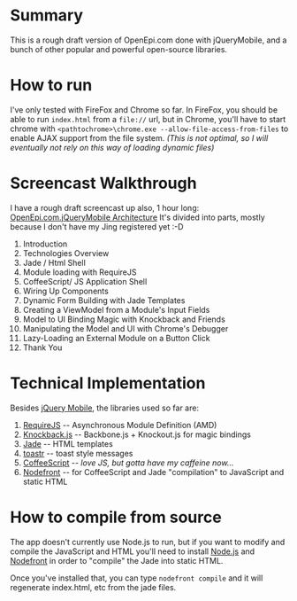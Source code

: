 # Summary

This is a rough draft version of OpenEpi.com done with jQueryMobile, and a bunch of other popular and powerful open-source libraries.

# How to run

I've only tested with FireFox and Chrome so far. In FireFox, you should be able to run `index.html` from a `file://` url, but in Chrome, you'll have to start chrome with `<pathtochrome>\chrome.exe --allow-file-access-from-files` to enable AJAX support from the file system. _(This is not optimal, so I will eventually not rely on this way of loading dynamic files)_

# Screencast Walkthrough

I have a rough draft screencast up also, 1 hour long: [OpenEpi.com.jQueryMobile Architecture](http://www.screencast.com/users/JoshGough/playlists/OpenEpi.com.jQueryMobile%20Architecture)
It's divided into parts, mostly because I don't have my Jing registered yet :-D

1. Introduction
2. Technologies Overview
3. Jade / Html Shell
4. Module loading with RequireJS
5. CoffeeScript/ JS Application Shell
6. Wiring Up Components
7. Dynamic Form Building with Jade Templates
8. Creating a ViewModel from a Module's Input Fields
9. Model to UI Binding Magic with Knockback and Friends
10. Manipulating the Model and UI with Chrome's Debugger
11. Lazy-Loading an External Module on a Button Click
12. Thank You

# Technical Implementation

Besides [jQuery Mobile](http://jquerymobile.com/), the libraries used so far are:

1. [RequireJS](http://requirejs.org) -- Asynchronous Module Definition (AMD)
2. [Knockback.js](http://kmalakoff.github.com/knockback/) -- Backbone.js + Knockout.js for magic bindings
3. [Jade](http://jade-lang.com/) -- HTML templates
4. [toastr](https://github.com/CodeSeven/toastr) -- toast style messages
5. [CoffeeScript](http://coffeescript.org/) -- _love JS, but gotta have my caffeine now..._
6. [Nodefront](http://karthikv.github.com/nodefront/) -- for CoffeeScript and Jade "compilation" to JavaScript and static HTML

# How to compile from source

The app doesn't currently use Node.js to run, but if you want to modify and compile the JavaScript and HTML you'll need to install [Node.js](http://nodejs.org/) and [Nodefront](http://karthikv.github.com/nodefront/) in order to "compile" the Jade into static HTML.

Once you've installed that, you can type `nodefront compile` and it will regenerate index.html, etc from the jade files.
